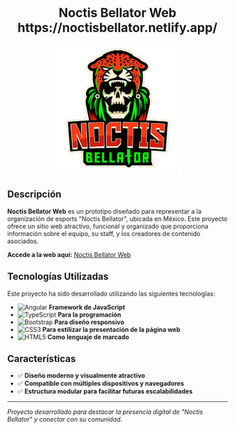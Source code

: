 <div align="center">
  <h1>Noctis Bellator Web<br>https://noctisbellator.netlify.app/</h1>
  <img src="https://github.com/Guido-Romano/Noctis-Web/blob/main/src/assets/noctis_bellator_logo.png" alt="Noctis Bellator Logo" width="300">
</div>

## Descripción

**Noctis Bellator Web** es un prototipo diseñado para representar a la organización de esports "Noctis Bellator", ubicada en México. Este proyecto ofrece un sitio web atractivo, funcional y organizado que proporciona información sobre el equipo, su staff, y los creadores de contenido asociados.

**Accede a la web aquí:** [Noctis Bellator Web](https://noctisbellator.netlify.app/)

## Tecnologías Utilizadas

Este proyecto ha sido desarrollado utilizando las siguientes tecnologías:

- ![Angular](https://img.shields.io/badge/Angular-DD0031?style=for-the-badge&logo=angular&logoColor=white) **Framework de JavaScript**
- ![TypeScript](https://img.shields.io/badge/TypeScript-007ACC?style=for-the-badge&logo=typescript&logoColor=white) **Para la programación**
- ![Bootstrap](https://img.shields.io/badge/Bootstrap-7952B3?style=for-the-badge&logo=bootstrap&logoColor=white) **Para diseño responsivo**
- ![CSS3](https://img.shields.io/badge/CSS3-1572B6?style=for-the-badge&logo=css3&logoColor=white) **Para estilizar la presentación de la página web**
- ![HTML5](https://img.shields.io/badge/HTML5-E34F26?style=for-the-badge&logo=html5&logoColor=white) **Como lenguaje de marcado**

## Características

- ✅ **Diseño moderno y visualmente atractivo**
- ✅ **Compatible con múltiples dispositivos y navegadores**
- ✅ **Estructura modular para facilitar futuras escalabilidades**

---

*Proyecto desarrollado para destacar la presencia digital de "Noctis Bellator" y conectar con su comunidad.*
